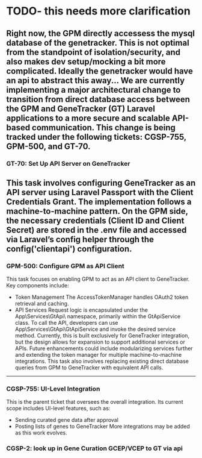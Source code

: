 # TODO- this needs more clarification
Right now, the GPM directly accessess the mysql database of the genetracker.
This is not optimal from the standpoint of isolation/security, and also
makes dev setup/mocking a bit more complicated. Ideally the genetracker
would have an api to abstract this away...
We are currently implementing a major architectural change to transition from direct database access between the GPM and GeneTracker (GT) Laravel applications to a more secure and scalable API-based communication. This change is being tracked under the following tickets: CGSP-755, GPM-500, and GT-70.
---
### GT-70: Set Up API Server on GeneTracker
This task involves configuring GeneTracker as an API server using Laravel Passport with the Client Credentials Grant. The implementation follows a machine-to-machine pattern.
On the GPM side, the necessary credentials (Client ID and Client Secret) are stored in the .env file and accessed via Laravel’s config helper through the config('clientapi') configuration.
---
### GPM-500: Configure GPM as API Client
This task focuses on enabling GPM to act as an API client to GeneTracker. Key components include:
- Token Management
The AccessTokenManager handles OAuth2 token retrieval and caching.
- API Services
Request logic is encapsulated under the App\Services\GtApi\ namespace, primarily within the GtApiService class.
To call the API, developers can use App\Services\GtApi\GtApiService and invoke the desired service method. Currently, this is built exclusively for GeneTracker integration, but the design allows for expansion to support additional services or APIs. Future enhancements could include modularizing services further and extending the token manager for multiple machine-to-machine integrations.
This task also involves replacing existing direct database queries from GPM to GeneTracker with equivalent API calls.
---
### CGSP-755: UI-Level Integration
This is the parent ticket that oversees the overall integration. Its current scope includes UI-level features, such as:
- Sending curated gene data after approval
- Posting lists of genes to GeneTracker
More integrations may be added as this work evolves.

### CGSP-2: look up in Gene Curation GCEP/VCEP to GT via api